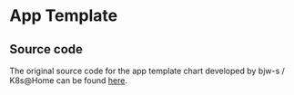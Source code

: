 # App Template

## Source code

The original source code for the app template chart developed by bjw-s / K8s@Home can be found
[here](https://github.com/bjw-s/helm-charts/tree/main/charts/other/app-template).
